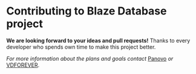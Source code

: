 # Contributing to Blaze Database project
**We are looking forward to your ideas and pull requests!** Thanks to every developer who spends own time to make this project better.

*For more information about the plans and goals contact* [Panovo](https://github.com/Reeliks) *or* [VDFOREVER](https://github.com/VDFOREVER).
